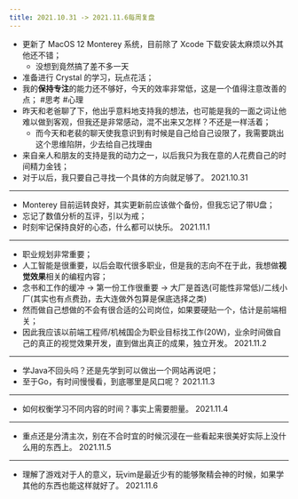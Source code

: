 ```yaml
---
title: 2021.10.31 -> 2021.11.6每周复盘
---
```


- 更新了 MacOS 12 Monterey 系统，目前除了 Xcode 下载安装太麻烦以外其他还不错；
    - 没想到竟然搞了差不多一天
- 准备进行 Crystal 的学习，玩点花活；
- 我的**保持专注**的能力还不够好，今天的效率非常低，这是一个值得注意改善的点； #思考 #心理
- 昨天和老爸聊了下，他出乎意料地支持我的想法，也可能是我的一面之词让他难以做到客观，但我还是非常感动，混不出来又怎样？不还是一样活着；
    - 而今天和老裴的聊天使我意识到有时候是自己给自己设限了，我需要跳出这个思维陷阱，少去给自己找理由
- 来自亲人和朋友的支持是我的动力之一，以后我只为我在意的人花费自己的时间精力金钱；
- 对于以后，我只要自己寻找一个具体的方向就足够了。 2021.10.31

---

- Monterey 目前运转良好，其实更新前应该做个备份，但我忘记了带U盘；
- 忘记了数值分析的互评，引以为戒；
- 时刻牢记保持良好的心态，什么都可以快乐。 2021.11.1

---

- 职业规划非常重要；
- 人工智能是很重要，以后会取代很多职业，但是我的志向不在于此，我想做**视觉效果**相关的编程内容；
- 念书和工作的缓冲 -> 第一份工作很重要 -> 大厂是首选(可能性非常低)/二线小厂(其实也有点费劲，去大连做外包算是保底选择之类)
- 然而做自己想做的不会有很合适的公司岗位，如果要硬贴一个，估计是前端相关；
- 因此我应该以前端工程师/机械国企为职业目标找工作(20W)，业余时间做自己的真正的视觉效果开发，直到做出真正的成果，独立开发。 2021.11.2

---

- 学Java不回头吗？还是先学到可以做出一个网站再说吧；
- 至于Go，有时间慢慢看，到底哪里是风口呢？ 2021.11.3

---

- 如何权衡学习不同内容的时间？事实上需要胆量。 2021.11.4

---

- 重点还是分清主次，别在不合时宜的时候沉浸在一些看起来很美好实际上没什么用的东西上。 2021.11.5

---

- 理解了游戏对于人的意义，玩vim是最近少有的能够聚精会神的时候，如果学其他的东西也能这样就好了。 2021.11.6